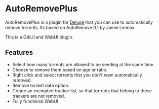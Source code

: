 AutoRemovePlus
==============

AutoRemovePlus is a plugin for [Deluge](http://deluge-torrent.org) that
you can use to automatically remove torrents. Its
based on AutoRemove 0.1 by Jamie Lennox.

This is a GtkUI and WebUI plugin.

Features
--------
- Select how many torrents are allowed to be seeding at the same time.
- Choose to remove them based on age or ratio.
- Right click and select torrents that you don't want automatically removed.
- Remove torrent data option.
- Create an exempted tracker list, so that torrents that belong to those trackers are not removed.
- Fully functional WebUI. 
